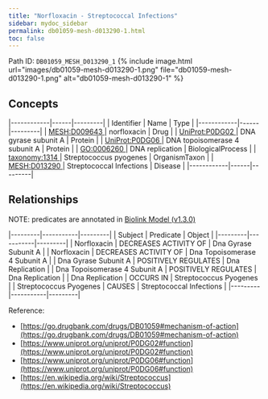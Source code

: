 ```yaml
---
title: "Norfloxacin - Streptococcal Infections"
sidebar: mydoc_sidebar
permalink: db01059-mesh-d013290-1.html
toc: false 
---
```



Path ID: `DB01059_MESH_D013290_1`
{% include image.html url="images/db01059-mesh-d013290-1.png" file="db01059-mesh-d013290-1.png" alt="db01059-mesh-d013290-1" %}

## Concepts

|------------|------|---------|
| Identifier | Name | Type    |
|------------|------|---------|
| <a href="https://identifiers.org/MESH:D009643">MESH:D009643 </a> | norfloxacin | Drug |
| <a href="https://identifiers.org/UniProt:P0DG02">UniProt:P0DG02 </a> | DNA gyrase subunit A | Protein |
| <a href="https://identifiers.org/UniProt:P0DG06">UniProt:P0DG06 </a> | DNA topoisomerase 4 subunit A | Protein |
| <a href="https://identifiers.org/GO:0006260">GO:0006260 </a> | DNA replication | BiologicalProcess |
| <a href="https://identifiers.org/taxonomy:1314">taxonomy:1314 </a> | Streptococcus pyogenes | OrganismTaxon |
| <a href="https://identifiers.org/MESH:D013290">MESH:D013290 </a> | Streptococcal Infections | Disease |
|------------|------|---------|

## Relationships


NOTE: predicates are annotated in <a href="https://github.com/biolink/biolink-model/releases/tag/v1.3.0">Biolink Model (v1.3.0)</a>

|---------|-----------|---------|
| Subject | Predicate | Object  |
|---------|-----------|---------|
| Norfloxacin | DECREASES ACTIVITY OF | Dna Gyrase Subunit A |
| Norfloxacin | DECREASES ACTIVITY OF | Dna Topoisomerase 4 Subunit A |
| Dna Gyrase Subunit A | POSITIVELY REGULATES | Dna Replication |
| Dna Topoisomerase 4 Subunit A | POSITIVELY REGULATES | Dna Replication |
| Dna Replication | OCCURS IN | Streptococcus Pyogenes |
| Streptococcus Pyogenes | CAUSES | Streptococcal Infections |
|---------|-----------|---------|

Reference: 
  - [https://go.drugbank.com/drugs/DB01059#mechanism-of-action](https://go.drugbank.com/drugs/DB01059#mechanism-of-action)
  - [https://www.uniprot.org/uniprot/P0DG02#function](https://www.uniprot.org/uniprot/P0DG02#function)
  - [https://www.uniprot.org/uniprot/P0DG06#function](https://www.uniprot.org/uniprot/P0DG06#function)
  - [https://en.wikipedia.org/wiki/Streptococcus](https://en.wikipedia.org/wiki/Streptococcus)
